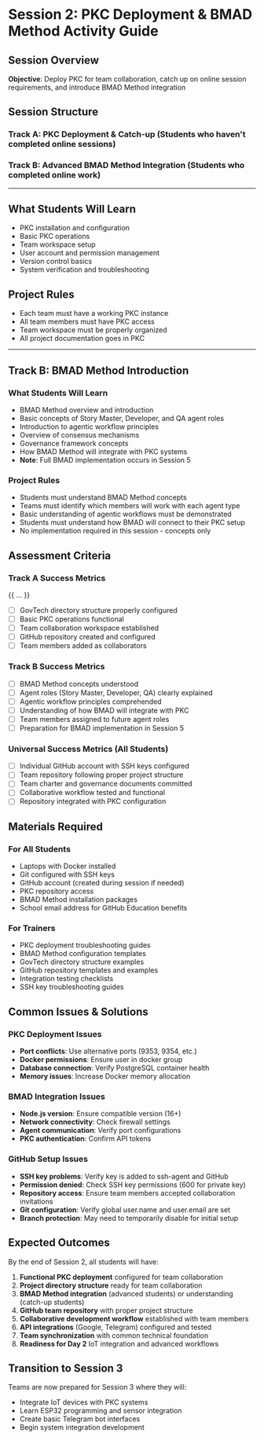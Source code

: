 # Session 2: PKC Deployment & BMAD Method Activity Guide

## **Session Overview**
**Objective**: Deploy PKC for team collaboration, catch up on online session requirements, and introduce BMAD Method integration

## **Session Structure**

### **Track A: PKC Deployment & Catch-up (Students who haven't completed online sessions)**
### **Track B: Advanced BMAD Method Integration (Students who completed online work)**

---

## **What Students Will Learn**
- PKC installation and configuration
- Basic PKC operations
- Team workspace setup
- User account and permission management
- Version control basics
- System verification and troubleshooting

## **Project Rules**
- Each team must have a working PKC instance
- All team members must have PKC access
- Team workspace must be properly organized
- All project documentation goes in PKC

---

## **Track B: BMAD Method Introduction**

### **What Students Will Learn**
- BMAD Method overview and introduction
- Basic concepts of Story Master, Developer, and QA agent roles
- Introduction to agentic workflow principles
- Overview of consensus mechanisms
- Governance framework concepts
- How BMAD Method will integrate with PKC systems
- **Note**: Full BMAD implementation occurs in Session 5

### **Project Rules**
- Students must understand BMAD Method concepts
- Teams must identify which members will work with each agent type
- Basic understanding of agentic workflows must be demonstrated
- Students must understand how BMAD will connect to their PKC setup
- No implementation required in this session - concepts only

## **Assessment Criteria**

### **Track A Success Metrics**
{{ ... }}
- [ ] GovTech directory structure properly configured
- [ ] Basic PKC operations functional
- [ ] Team collaboration workspace established
- [ ] GitHub repository created and configured
- [ ] Team members added as collaborators

### **Track B Success Metrics**
- [ ] BMAD Method concepts understood
- [ ] Agent roles (Story Master, Developer, QA) clearly explained
- [ ] Agentic workflow principles comprehended
- [ ] Understanding of how BMAD will integrate with PKC
- [ ] Team members assigned to future agent roles
- [ ] Preparation for BMAD implementation in Session 5

### **Universal Success Metrics (All Students)**
- [ ] Individual GitHub account with SSH keys configured
- [ ] Team repository following proper project structure
- [ ] Team charter and governance documents committed
- [ ] Collaborative workflow tested and functional
- [ ] Repository integrated with PKC configuration

## **Materials Required**

### **For All Students**
- Laptops with Docker installed
- Git configured with SSH keys
- GitHub account (created during session if needed)
- PKC repository access
- BMAD Method installation packages
- School email address for GitHub Education benefits

### **For Trainers**
- PKC deployment troubleshooting guides
- BMAD Method configuration templates
- GovTech directory structure examples
- GitHub repository templates and examples
- Integration testing checklists
- SSH key troubleshooting guides

## **Common Issues & Solutions**

### **PKC Deployment Issues**
- **Port conflicts**: Use alternative ports (9353, 9354, etc.)
- **Docker permissions**: Ensure user in docker group
- **Database connection**: Verify PostgreSQL container health
- **Memory issues**: Increase Docker memory allocation

### **BMAD Integration Issues**
- **Node.js version**: Ensure compatible version (16+)
- **Network connectivity**: Check firewall settings
- **Agent communication**: Verify port configurations
- **PKC authentication**: Confirm API tokens

### **GitHub Setup Issues**
- **SSH key problems**: Verify key is added to ssh-agent and GitHub
- **Permission denied**: Check SSH key permissions (600 for private key)
- **Repository access**: Ensure team members accepted collaboration invitations
- **Git configuration**: Verify global user.name and user.email are set
- **Branch protection**: May need to temporarily disable for initial setup

## **Expected Outcomes**

By the end of Session 2, all students will have:
1. **Functional PKC deployment** configured for team collaboration
2. **Project directory structure** ready for team collaboration
3. **BMAD Method integration** (advanced students) or understanding (catch-up students)
4. **GitHub team repository** with proper project structure
5. **Collaborative development workflow** established with team members
6. **API integrations** (Google, Telegram) configured and tested
7. **Team synchronization** with common technical foundation
8. **Readiness for Day 2** IoT integration and advanced workflows

## **Transition to Session 3**
Teams are now prepared for Session 3 where they will:
- Integrate IoT devices with PKC systems
- Learn ESP32 programming and sensor integration
- Create basic Telegram bot interfaces
- Begin system integration development
